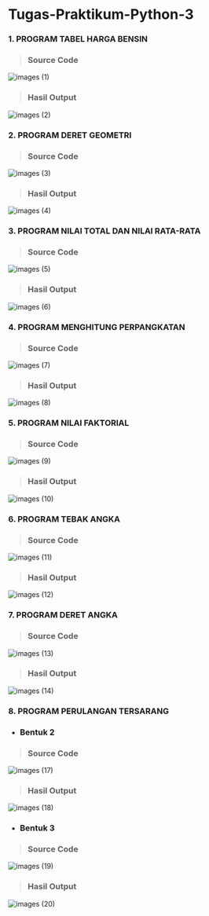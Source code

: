 # Tugas-Praktikum-Python-3

### 1. PROGRAM TABEL HARGA BENSIN

> ### Source Code<br>
![images (1)](https://user-images.githubusercontent.com/93045470/142218192-eec6aebf-bb00-45b1-90d7-48e91c9ca03a.png)<br>
> ### Hasil Output<br>
![images (2)](https://user-images.githubusercontent.com/93045470/142218199-bf82b381-c804-4ec7-840c-4baebd1e6bd2.png)

### 2. PROGRAM DERET GEOMETRI

> ### Source Code<br>
![images (3)](https://user-images.githubusercontent.com/93045470/142221921-480721db-ea26-4699-8146-a82bf3d272c5.png)<br>
> ### Hasil Output<br>
![images (4)](https://user-images.githubusercontent.com/93045470/142221934-601be9f7-9fa8-4921-9a7e-9d1e0ded15b3.png)

### 3. PROGRAM NILAI TOTAL DAN NILAI RATA-RATA

> ### Source Code<br>
![images (5)](https://user-images.githubusercontent.com/93045470/142224356-53cc47f8-b66c-48a0-b430-78636f6d72a1.png)<br>
> ### Hasil Output<br>
![images (6)](https://user-images.githubusercontent.com/93045470/142223096-a496f3a9-5bb1-43c4-80f9-e3b0e80dca08.png)

### 4. PROGRAM MENGHITUNG PERPANGKATAN

> ### Source Code<br>
![images (7)](https://user-images.githubusercontent.com/93045470/142224374-8da9b1c0-02d9-489e-939b-ca2338c21d9a.png)<br>
> ### Hasil Output<br>
![images (8)](https://user-images.githubusercontent.com/93045470/142224377-c957654e-2578-43e8-9ccb-d074f49ee861.png)

### 5. PROGRAM NILAI FAKTORIAL

> ### Source Code<br>

![images (9)](https://user-images.githubusercontent.com/93045470/142225202-7550888d-6ef8-4361-9f18-d2e59f051085.png)<br>
> ### Hasil Output<br>
![images (10)](https://user-images.githubusercontent.com/93045470/142225227-d99e1bf2-2a52-460c-bd1e-aef7a8b06c11.png)

### 6. PROGRAM TEBAK ANGKA

> ### Source Code<br>
![images (11)](https://user-images.githubusercontent.com/93045470/142225700-74f640d0-1777-48e0-99a7-0a16794d2b68.png)<br>
> ### Hasil Output<br>
![images (12)](https://user-images.githubusercontent.com/93045470/142225711-c0c40778-9ba9-4e41-8cc3-90996ef408c2.png)

### 7. PROGRAM DERET ANGKA

> ### Source Code<br>
![images (13)](https://user-images.githubusercontent.com/93045470/142228693-d68a9a48-7c79-4137-852c-e5ac0b15fbb1.png)<br>
> ### Hasil Output<br>
![images (14)](https://user-images.githubusercontent.com/93045470/142228484-aa0696c3-a987-4a7e-ba5a-43183cd57ce8.png)

### 8. PROGRAM PERULANGAN TERSARANG

- ### Bentuk 2

> ### Source Code<br>

![images (17)](https://user-images.githubusercontent.com/93045470/142230120-cadabfd7-fe53-40ed-92fb-34ea578ea5dd.png)<br>
> ### Hasil Output<br>
![images (18)](https://user-images.githubusercontent.com/93045470/142230129-191533e8-e9cd-404a-8e23-537e195e6cce.png)

- ### Bentuk 3

> ### Source Code<br>
![images (19)](https://user-images.githubusercontent.com/93045470/142230131-5e46c7f6-7e9b-4a1f-a62d-1e208030493c.png)<br>
> ### Hasil Output<br>
![images (20)](https://user-images.githubusercontent.com/93045470/142230132-2ed091d8-5cc9-4b67-b8ee-38989011a494.png)
